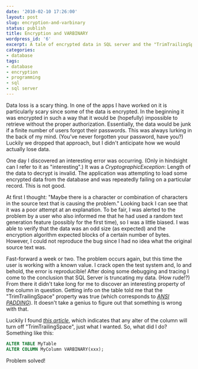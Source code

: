 ```yaml
---
date: '2010-02-10 17:26:00'
layout: post
slug: encryption-and-varbinary
status: publish
title: Encryption and VARBINARY
wordpress_id: '6'
excerpt: A tale of encrypted data in SQL server and the "TrimTrailingSpace" option.
categories:
- database
tags:
- database
- encryption
- programming
- sql
- sql server
---
```


Data loss is a scary thing.  In one of the apps I have worked on it is particularly scary since some of the data is encrypted.  In the beginning it was encrypted in such a way that it would be (hopefully) impossible to retrieve without the proper authorization.  Essentially, the data would be junk if a finite number of users forgot their passwords.  This was always lurking in the back of my mind.  (You've never forgotten your password, have you?)  Luckily we dropped that approach, but I didn't anticipate how we would actually lose data.

One day I discovered an interesting error was occurring.  (Only in hindsight can I refer to it as "interesting".)  It was a _CryptographicException_:  Length of the data to decrypt is invalid.  The application was attempting to load some encrypted data from the database and was repeatedly failing on a particular record.  This is not good.

At first I thought:  "Maybe there is a character or combination of characters in the source text that is causing the problem."  Looking back I can see that it was a poor attempt at an explanation.  To be fair, I was alerted to the problem by a user who also informed me that he had used a random text generation feature (possibly for the first time), so I was a little biased.  I was able to verify that the data was an odd size (as expected) and the encryption algorithm expected blocks of a certain number of bytes.  However, I could not reproduce the bug since I had no idea what the original source text was.

Fast-forward a week or two.  The problem occurs again, but this time the user is working with a known value.  I crack open the test system and, lo and behold, the error is reproducible!  After doing some debugging and tracing I come to the conclusion that SQL Server is truncating my data.  (How rude!?)  From there it didn't take long for me to discover an interesting property of the column in question.  Getting info on the table told me that the "TrimTrailingSpace" property was true (which corresponds to [_ANSI PADDING_](http://msdn.microsoft.com/en-us/library/ms187403.aspx)).  It doesn't take a genius to figure out that something is wrong with that.

Luckily I found [_this article_](http://support.microsoft.com/kb/296559), which indicates that any alter of the column will turn off "TrimTrailingSpace", just what I wanted.  So, what did I do?  Something like this:

```sql
ALTER TABLE MyTable
ALTER COLUMN MyColumn VARBINARY(xxx);
```

Problem solved!
